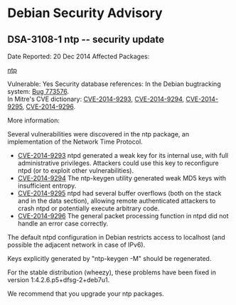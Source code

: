 
Debian Security Advisory
========================


DSA-3108-1 ntp -- security update
---------------------------------



Date Reported:
20 Dec 2014
Affected Packages:

[ntp](https://packages.debian.org/src:ntp)

Vulnerable:
Yes
Security database references:
In the Debian bugtracking system: [Bug 773576](https://bugs.debian.org/cgi-bin/bugreport.cgi?bug=773576).  
In Mitre's CVE dictionary: [CVE-2014-9293](https://security-tracker.debian.org/tracker/CVE-2014-9293), [CVE-2014-9294](https://security-tracker.debian.org/tracker/CVE-2014-9294), [CVE-2014-9295](https://security-tracker.debian.org/tracker/CVE-2014-9295), [CVE-2014-9296](https://security-tracker.debian.org/tracker/CVE-2014-9296).  

More information:

Several vulnerabilities were discovered in the ntp package, an
implementation of the Network Time Protocol.


* [CVE-2014-9293](https://security-tracker.debian.org/tracker/CVE-2014-9293)
ntpd generated a weak key for its internal use, with full
 administrative privileges. Attackers could use this key to
 reconfigure ntpd (or to exploit other vulnerabilities).
* [CVE-2014-9294](https://security-tracker.debian.org/tracker/CVE-2014-9294)
The ntp-keygen utility generated weak MD5 keys with insufficient
 entropy.
* [CVE-2014-9295](https://security-tracker.debian.org/tracker/CVE-2014-9295)
ntpd had several buffer overflows (both on the stack and in the
 data section), allowing remote authenticated attackers to crash
 ntpd or potentially execute arbitrary code.
* [CVE-2014-9296](https://security-tracker.debian.org/tracker/CVE-2014-9296)
The general packet processing function in ntpd did not handle an
 error case correctly.


The default ntpd configuration in Debian restricts access to localhost
(and possible the adjacent network in case of IPv6).


Keys explicitly generated by "ntp-keygen -M" should be regenerated.


For the stable distribution (wheezy), these problems have been fixed in
version 1:4.2.6.p5+dfsg-2+deb7u1.


We recommend that you upgrade your ntp packages.





